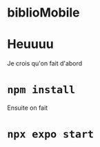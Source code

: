 # biblioMobile

# Heuuuu

Je crois qu'on fait d'abord

# `npm install` 

Ensuite on fait 

# `npx expo start`